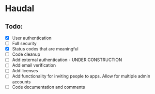 # Haudal

## Todo:
- [x] User authentication
- [ ] Full security
- [x] Status codes that are meaningful
- [ ] Code cleanup
- [ ] Add external authentication - UNDER CONSTRUCTION
- [ ] Add email verification
- [ ] Add licenses
- [ ] Add functionality for inviting people to apps. Allow for multiple admin accounts
- [ ] Code documentation and comments